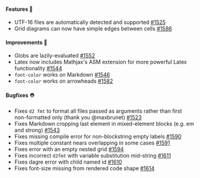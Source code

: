 #### Features 🚀

- UTF-16 files are automatically detected and supported [#1525](https://github.com/terrastruct/d2/pull/1525)
- Grid diagrams can now have simple edges between cells [#1586](https://github.com/terrastruct/d2/pull/1586)

#### Improvements 🧹

- Globs are lazily-evaluated [#1552](https://github.com/terrastruct/d2/pull/1552)
- Latex now includes Mathjax's ASM extension for more powerful Latex functionality [#1544](https://github.com/terrastruct/d2/pull/1544)
- `font-color` works on Markdown [#1546](https://github.com/terrastruct/d2/pull/1546)
- `font-color` works on arrowheads [#1582](https://github.com/terrastruct/d2/pull/1582)

#### Bugfixes ⛑️

- Fixes `d2 fmt` to format all files passed as arguments rather than first non-formatted only (thank you @maxbrunet) [#1523](https://github.com/terrastruct/d2/issues/1523)
- Fixes Markdown cropping last element in mixed-element blocks (e.g. em and strong) [#1543](https://github.com/terrastruct/d2/issues/1543)
- Fixes missing compile error for non-blockstring empty labels [#1590](https://github.com/terrastruct/d2/issues/1590)
- Fixes multiple constant nears overlapping in some cases [#1591](https://github.com/terrastruct/d2/issues/1591)
- Fixes error with an empty nested grid [#1594](https://github.com/terrastruct/d2/issues/1594)
- Fixes incorrect `d2fmt` with variable substitution mid-string [#1611](https://github.com/terrastruct/d2/issues/1611)
- Fixes dagre error with child named id [#1610](https://github.com/terrastruct/d2/issues/1610)
- Fixes font-size missing from rendered code shape [#1614](https://github.com/terrastruct/d2/issues/1614)
